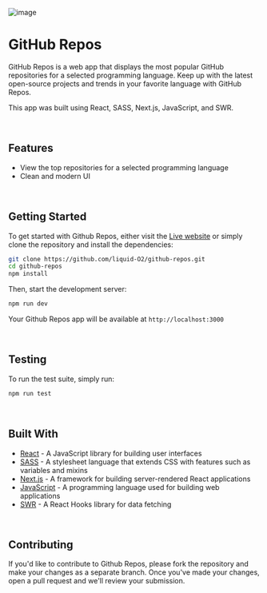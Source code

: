 ![image](https://cdn.sanity.io/images/lo6epx6n/production/6fc56afaaca64d9670fa9735bd36045d2c7d83d1-6000x4500.jpg)

# GitHub Repos

GitHub Repos is a web app that displays the most popular GitHub repositories for a selected programming language. Keep up with the latest open-source projects and trends in your favorite language with GitHub Repos.

This app was built using React, SASS, Next.js, JavaScript, and SWR.

<br/>

## Features

- View the top repositories for a selected programming language
- Clean and modern UI

<br/>

## Getting Started

To get started with Github Repos, either visit the [Live website](https://github-repos-minimal.vercel.app/) 
or simply clone the repository and install the dependencies:

```bash
git clone https://github.com/liquid-O2/github-repos.git
cd github-repos
npm install
```

Then, start the development server:
```bash
npm run dev
```

Your Github Repos app will be available at `http://localhost:3000`

<br/>

## Testing
To run the test suite, simply run:
```bash
npm run test
```

<br>

## Built With

- [React](https://reactjs.org/) - A JavaScript library for building user interfaces
- [SASS](https://sass-lang.com/) - A stylesheet language that extends CSS with features such as variables and mixins
- [Next.js](https://nextjs.org/) - A framework for building server-rendered React applications
- [JavaScript](https://developer.mozilla.org/en-US/docs/Web/JavaScript) - A programming language used for building web applications
- [SWR](https://swr.vercel.app/) - A React Hooks library for data fetching

<br/>

## Contributing
If you'd like to contribute to Github Repos, please fork the repository and make your changes as a separate branch. Once you've made your changes, open a pull request and we'll review your submission.


